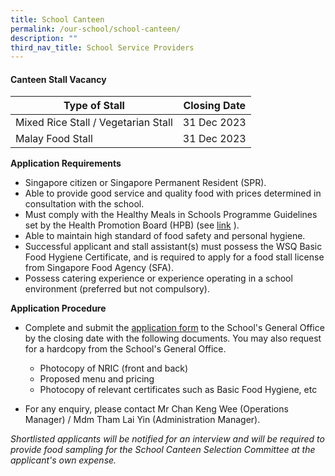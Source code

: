 ```yaml
---
title: School Canteen
permalink: /our-school/school-canteen/
description: ""
third_nav_title: School Service Providers
---
```

#### **Canteen Stall Vacancy**


| Type of Stall | Closing Date | 
| -------- | -------- | 
| Mixed Rice Stall / Vegetarian Stall  | 31 Dec 2023 | 
| Malay Food Stall  | 31 Dec 2023 | 

**Application Requirements**

* Singapore citizen or Singapore Permanent Resident (SPR).
* Able to provide good service and quality food with prices determined in consultation with the school.
* Must comply with the Healthy Meals in Schools Programme Guidelines set by the Health Promotion Board (HPB) (see [link](https://hpb.gov.sg/schools/school-programmes/healthy-meals-in-schools-programme) ).
* Able to maintain high standard of food safety and personal hygiene.
* Successful applicant and stall assistant(s) must possess the WSQ Basic Food Hygiene Certificate, and is required to apply for a food stall license from Singapore Food Agency (SFA).
* Possess catering experience or experience operating in a school environment (preferred but not compulsory).

**Application Procedure**

* Complete and submit the  [application form](/files/Canteen%20Stall%20Application/application-form-for-school-canteen-stall.pdf)  to the School's General Office by the closing date with the following documents.  You may also request for a hardcopy from the School's General Office.

	
	* Photocopy of NRIC (front and back)
	* Proposed menu and pricing
	* Photocopy of relevant certificates such as Basic Food Hygiene, etc

* For any enquiry, please contact Mr Chan Keng Wee (Operations Manager) / Mdm Tham Lai Yin (Administration Manager).

*Shortlisted applicants will be notified for an interview and will be required to provide food sampling for the School Canteen Selection Committee at the applicant's own expense.*